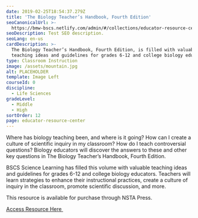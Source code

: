 ```yaml
---
date: 2019-02-25T18:54:37.279Z
title: 'The Biology Teacher’s Handbook, Fourth Edition'
seoCanonicalUrl: >-
  https://bmw-bscs.netlify.com/admin/#/collections/educator-resource-center/biology-teacher-handbook
seoDescription: Test SEO description.
seoLang: en-us
cardDescription: >-
  The Biology Teacher’s Handbook, Fourth Edition, is filled with valuable
  teaching ideas and guidelines for grades 6-12 and college biology educators.
type: Classroom Instruction
image: /assets/mountain.jpg
alt: PLACEHOLDER
template: Image Left
courseId: 0
discipline:
  - Life Sciences
gradeLevel:
  - Middle
  - High
sortOrder: 12
page: educator-resource-center
---
```

Where has biology teaching been, and where is it going? How can I create a culture of scientific inquiry in my classroom? How do I teach controversial questions? Biology educators will discover the answers to these and other key questions in The Biology Teacher’s Handbook, Fourth Edition. 

BSCS Science Learning has filled this volume with valuable teaching ideas and guidelines for grades 6-12 and college biology educators. Teachers will learn strategies to enhance their instructional practices, create a culture of inquiry in the classroom, promote scientific discussion, and more. 

This resource is available for purchase through NSTA Press.

<a class="btn btn-outline-secondary" href="https://www.nsta.org/store/product_detail.aspx?id=10.2505/9780873552448" target="_blank" rel="noopener noreferrer">Access Resource Here&nbsp;<sup><i style="font-size: .65rem;" class="fas fa-external-link-alt"></i></sup></a>
